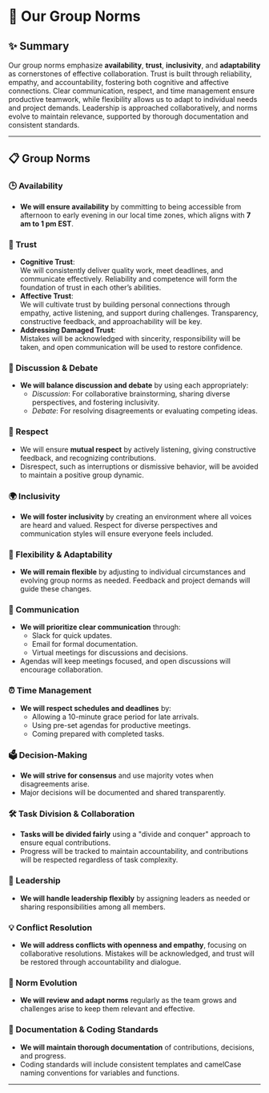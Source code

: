 # 🌟 Our Group Norms

## ✨ Summary  
Our group norms emphasize **availability**, **trust**, **inclusivity**, and **adaptability** as cornerstones of effective collaboration. Trust is built through reliability, empathy, and accountability, fostering both cognitive and affective connections. Clear communication, respect, and time management ensure productive teamwork, while flexibility allows us to adapt to individual needs and project demands. Leadership is approached collaboratively, and norms evolve to maintain relevance, supported by thorough documentation and consistent standards.

---

## 📋 Group Norms  

### 🕒 Availability  
- **We will ensure availability** by committing to being accessible from afternoon to early evening in our local time zones, which aligns with **7 am to 1 pm EST**.

### 🤝 Trust  
- **Cognitive Trust**:  
  We will consistently deliver quality work, meet deadlines, and communicate effectively. Reliability and competence will form the foundation of trust in each other’s abilities.  
- **Affective Trust**:  
  We will cultivate trust by building personal connections through empathy, active listening, and support during challenges. Transparency, constructive feedback, and approachability will be key.  
- **Addressing Damaged Trust**:  
  Mistakes will be acknowledged with sincerity, responsibility will be taken, and open communication will be used to restore confidence.

### 💬 Discussion & Debate  
- **We will balance discussion and debate** by using each appropriately:  
  - *Discussion*: For collaborative brainstorming, sharing diverse perspectives, and fostering inclusivity.  
  - *Debate*: For resolving disagreements or evaluating competing ideas.  

### 🙌 Respect  
- We will ensure **mutual respect** by actively listening, giving constructive feedback, and recognizing contributions.  
- Disrespect, such as interruptions or dismissive behavior, will be avoided to maintain a positive group dynamic.

### 🌍 Inclusivity  
- **We will foster inclusivity** by creating an environment where all voices are heard and valued. Respect for diverse perspectives and communication styles will ensure everyone feels included.

### 🔄 Flexibility & Adaptability  
- **We will remain flexible** by adjusting to individual circumstances and evolving group norms as needed. Feedback and project demands will guide these changes.

### 📢 Communication  
- **We will prioritize clear communication** through:  
  - Slack for quick updates.  
  - Email for formal documentation.  
  - Virtual meetings for discussions and decisions.  
- Agendas will keep meetings focused, and open discussions will encourage collaboration.

### ⏰ Time Management  
- **We will respect schedules and deadlines** by:  
  - Allowing a 10-minute grace period for late arrivals.  
  - Using pre-set agendas for productive meetings.  
  - Coming prepared with completed tasks.

### 🗳️ Decision-Making  
- **We will strive for consensus** and use majority votes when disagreements arise.  
- Major decisions will be documented and shared transparently.

### 🛠️ Task Division & Collaboration  
- **Tasks will be divided fairly** using a "divide and conquer" approach to ensure equal contributions.  
- Progress will be tracked to maintain accountability, and contributions will be respected regardless of task complexity.

### 🔗 Leadership  
- **We will handle leadership flexibly** by assigning leaders as needed or sharing responsibilities among all members.

### 💡 Conflict Resolution  
- **We will address conflicts with openness and empathy**, focusing on collaborative resolutions. Mistakes will be acknowledged, and trust will be restored through accountability and dialogue.

### 🚀 Norm Evolution  
- **We will review and adapt norms** regularly as the team grows and challenges arise to keep them relevant and effective.

### 📝 Documentation & Coding Standards  
- **We will maintain thorough documentation** of contributions, decisions, and progress.  
- Coding standards will include consistent templates and camelCase naming conventions for variables and functions.

---
